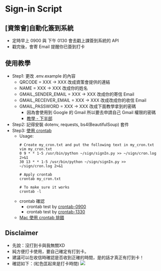 # Sign-in Script

## [資策會]自動化簽到系統
- 定時早上 0900 與 下午 0130 會去戳上課簽到系統的 API 
- 戳完後，會寄 Email 提醒你已簽到打卡

## 使用教學
- Step1: 更改 .env.example 的內容 
    - QRCODE = XXX -> XXX 改成資策會提供的連結
    - NAME = XXX -> XXX 改成你的姓名
    - GMAIL_SENDER_EMAIL = XXX -> XXX 改成你的寄信 Email
    - GMAIL_RECEIVER_EMAIL = XXX -> XXX 改成改成你的收信 Email
    - GMAIL_PASSWORD = XXX -> XXX 改成下面教學拿到的密碼
         - 因為會使用到 Google 的 Gmail 所以要去申請自己 Gmail 權限的密碼
        - [教學 - 下半部](https://lininu.blogspot.com/2017/09/NodeJSSendMailService.html)  
- Step2: 記得安裝 dotenv, requests, bs4(BeautifulSoup) 套件
- Step3: [使用 crontab](https://serverfault.com/questions/94351/how-to-disable-everything-in-crontab-l)
    - Usage:
        ```bash=
        # Create my_cron.txt and put the following text in my_cron.txt
        vim my_cron.txt 
        0 9 * * 1-5 /usr/bin/python ~/sign/signIn.py >> ~/sign/cron.log 2>&1
        30 13 * * 1-5 /usr/bin/python ~/sign/signIn.py >> ~/sign/cron.log 2>&1

        # Apply crontab
        crontab my_cron.txt

        # To make sure it works
        crontab -l
        ```
    - crontab 確認
        - crontab test by [crontab-0900](https://crontab.guru/#0_9_*_*_1-5)
        - crontab test by [crontab-1330](https://crontab.guru/#30_13_*_*_1-5) 
    - [Mac 使用 crontab 排錯](https://willy2016.pixnet.net/blog/post/218458338-mac-linux-crontab-%E7%84%A1%E6%B3%95%E5%9C%A8-shell-%E4%B8%AD%E5%9F%B7%E8%A1%8C-python%EF%BC%8C%E5%87%BA%E7%8F%BE) 
## Disclaimer
- 先說：沒打到卡與我無關XD
- 純方便打卡使用，要自己確定有打到卡。
- 建議可以在收信時確認是否收到正確的時間，是的話才真正有打到卡！
- 確認如下：(紅色匡起來是打卡時間)
    ![](https://i.imgur.com/0iHsw5c.png)